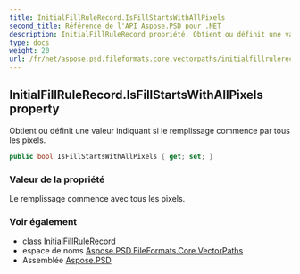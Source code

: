 ```yaml
---
title: InitialFillRuleRecord.IsFillStartsWithAllPixels
second_title: Référence de l'API Aspose.PSD pour .NET
description: InitialFillRuleRecord propriété. Obtient ou définit une valeur indiquant si le remplissage commence par tous les pixels.
type: docs
weight: 20
url: /fr/net/aspose.psd.fileformats.core.vectorpaths/initialfillrulerecord/isfillstartswithallpixels/
---
```

## InitialFillRuleRecord.IsFillStartsWithAllPixels property

Obtient ou définit une valeur indiquant si le remplissage commence par tous les pixels.

```csharp
public bool IsFillStartsWithAllPixels { get; set; }
```

### Valeur de la propriété

Le remplissage commence avec tous les pixels.

### Voir également

* class [InitialFillRuleRecord](../)
* espace de noms [Aspose.PSD.FileFormats.Core.VectorPaths](../../initialfillrulerecord/)
* Assemblée [Aspose.PSD](../../../)


